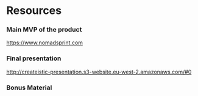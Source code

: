 # Resources

### Main MVP of the product
https://www.nomadsprint.com

### Final presentation
http://createistic-presentation.s3-website.eu-west-2.amazonaws.com/#0

### Bonus Material
